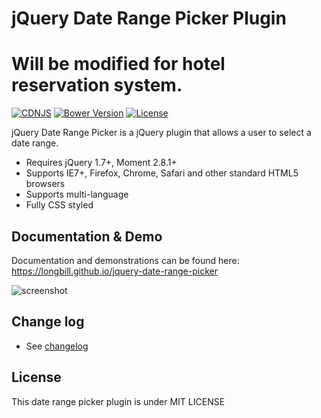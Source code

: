 # jQuery Date Range Picker Plugin
# Will be modified for hotel reservation system.

[![CDNJS](https://img.shields.io/cdnjs/v/jquery-date-range-picker.svg)](https://cdnjs.com/libraries/jquery-date-range-picker)
[![Bower Version](https://img.shields.io/bower/v/jquery-date-range-picker.svg?maxAge=3600)]()
[![License](https://img.shields.io/github/license/longbill/jquery-date-range-picker.svg?maxAge=2592000)]()

jQuery Date Range Picker is a jQuery plugin that allows a user to select a date range.

* Requires jQuery 1.7+, Moment 2.8.1+
* Supports IE7+, Firefox, Chrome, Safari and other standard HTML5 browsers
* Supports multi-language
* Fully CSS styled

## Documentation & Demo
Documentation and demonstrations can be found here: https://longbill.github.io/jquery-date-range-picker

![screenshot](https://raw.github.com/longbill/jquery-date-range-picker/master/preview.jpg)

## Change log
* See [changelog](CHANGELOG.md)

## License
This date range picker plugin is under MIT LICENSE
